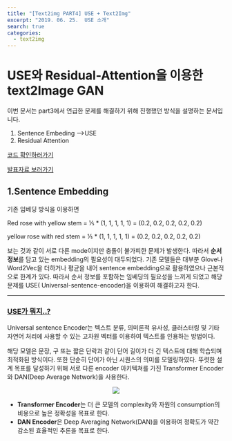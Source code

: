 ```yaml
---
title: "[Text2img PART4] USE + Text2Img"
excerpt: "2019. 06. 25.  USE 소개"
search: true
categories: 
  - text2img
---
```


# USE와 Residual-Attention을 이용한 text2Image GAN 

이번 문서는 part3에서 언급한 문제를 해결하기 위해 진행했던 방식을 설명하는 문서입니다.

1. Sentence Embeding -->USE 
2. Residual Attention 

[코드 확인하러가기](<https://github.com/labcontext/text-to-image-with-residual-attention-and-USE>)

[발표자료 보러가기](https://drive.google.com/file/d/1sDPv8FR69uYGGTD-gIF28l19hoy-FakQ/view?usp=sharing)

## 1.Sentence Embedding

기존 임베딩 방식을 이용하면 

Red rose with yellow stem = ⅕ * (1, 1, 1, 1, 1) = (0.2, 0.2, 0.2, 0.2, 0.2)

yellow rose with red stem = ⅕ * (1, 1, 1, 1, 1) = (0.2, 0.2, 0.2, 0.2, 0.2)

보는 것과 같이 서로 다른 mode이지만 충돌이 불가피한 문제가 발생한다.  따라서 **순서 정보**를 담고 있는 embedding의 필요성이 대두되었다. 기존 모델들은 대부분 Glove나 Word2Vec을 더하거나 평균을 내어 sentence embedding으로 활용하였으나 근본적으로 한계가 있다. 따라서 순서 정보를 포함하는 임베딩의 필요성을 느끼게 되었고 해당 문제를 USE( Universal-sentence-encoder)을 이용하여 해결하고자 한다.

----------

### [USE가 뭐지..?](<https://www.dlology.com/blog/keras-meets-universal-sentence-encoder-transfer-learning-for-text-data/>)

Universal sentence Encoder는 텍스트 분류, 의미론적 유사성, 클러스터링 및 기타 자연어 처리에 사용할 수 있는 고차원 벡터를 이용하여 텍스트를 인용하는 방법이다. 

해당 모델은 문장, 구 또는 짧은 단락과 같이 단어 길이가 더 긴 텍스트에 대해 학습되며 최적화된 방식이다. 또한 단순히 단어가 아닌 시퀀스의 의미를 모델링하였다. 
뚜렷한 설계 목표를 달성하기 위해 서로 다른 encoder 아키텍쳐를 가진  Transformer Encoder와 DAN(Deep Average Network)을 사용한다.  

<p align="center">
   <img src="https://user-images.githubusercontent.com/26568793/58266931-9a264100-7dbd-11e9-9ffa-46fe1325cade.png">
</p>

* **Transformer Encoder**는 더 큰 모델의 complexity와 자원의 consumption의 비용으로 높은 정확성을 목표로 한다. 
* **DAN Encoder**은 Deep Averaging Network(DAN)을 이용하여 정확도가 약간 감소된 효율적인 추론을 목표로 한다. 

